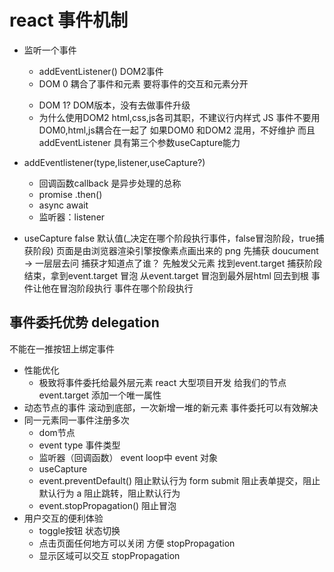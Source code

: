 # react 事件机制
 - 监听一个事件
   - addEventListener() DOM2事件
   - DOM 0  耦合了事件和元素 要将事件的交互和元素分开
  
   <a onclick="donSomething()"></a>
   - DOM 1? DOM版本，没有去做事件升级
   - 为什么使用DOM2
    html,css,js各司其职，不建议行内样式
   JS 事件不要用DOM0,html,js耦合在一起了
   如果DOM0 和DOM2 混用，不好维护
   而且addEventListener 具有第三个参数useCapture能力
- addEventlistener(type,listener,useCapture?)
    - 回调函数callback 是异步处理的总称
    - promise .then()
    - async await
    - 监听器：listener
- useCapture false 默认值(_决定在哪个阶段执行事件，false冒泡阶段，true捕获阶段)
页面是由浏览器渲染引擎按像素点画出来的 png
  先捕获 doucument -> 一层层去问
        捕获才知道点了谁？
        先触发父元素
  找到event.target 
        捕获阶段结束，拿到event.target
  冒泡
      从event.target 冒泡到最外层html  回去到根
      事件让他在冒泡阶段执行
      事件在哪个阶段执行

## 事件委托优势 delegation
不能在一推按钮上绑定事件
- 性能优化
   - 极致将事件委托给最外层元素
   react 大型项目开发
   给我们的节点event.target 添加一个唯一属性
- 动态节点的事件
  滚动到底部，一次新增一堆的新元素
  事件委托可以有效解决
- 同一元素同一事件注册多次
  - dom节点
  - event type 事件类型
  - 监听器（回调函数） event loop中
    event 对象
  - useCapture
  - event.preventDefault() 阻止默认行为
     form submit 阻止表单提交，阻止默认行为
     a 阻止跳转，阻止默认行为
  - event.stopPropagation() 阻止冒泡
- 用户交互的便利体验
   - toggle按钮 状态切换
   - 点击页面任何地方可以关闭 方便 stopPropagation
   - 显示区域可以交互 stopPropagation
 